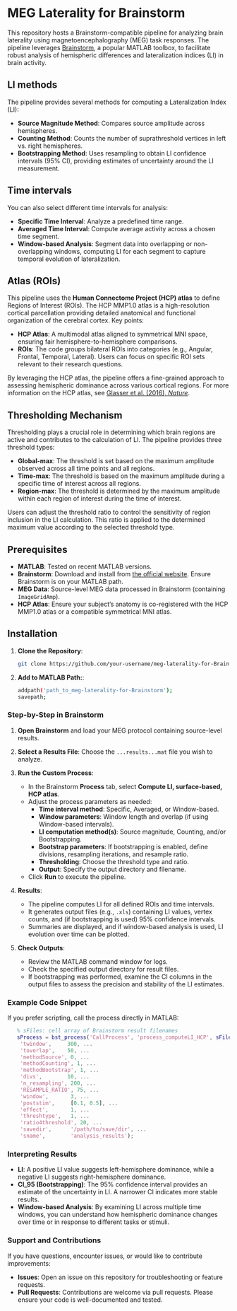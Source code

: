 # MEG Laterality for Brainstorm

This repository hosts a Brainstorm-compatible pipeline for analyzing brain laterality using magnetoencephalography (MEG) task responses. The pipeline leverages [Brainstorm](https://neuroimage.usc.edu/brainstorm/), a popular MATLAB toolbox, to facilitate robust analysis of hemispheric differences and lateralization indices (LI) in brain activity.

## LI methods

The pipeline provides several methods for computing a Lateralization Index (LI):

- **Source Magnitude Method**: Compares source amplitude across hemispheres.
- **Counting Method**: Counts the number of suprathreshold vertices in left vs. right hemispheres.
- **Bootstrapping Method**: Uses resampling to obtain LI confidence intervals (95% CI), providing estimates of uncertainty around the LI measurement.

## Time intervals

You can also select different time intervals for analysis:
- **Specific Time Interval**: Analyze a predefined time range.
- **Averaged Time Interval**: Compute average activity across a chosen time segment.
- **Window-based Analysis**: Segment data into overlapping or non-overlapping windows, computing LI for each segment to capture temporal evolution of lateralization.

## Atlas (ROIs)

This pipeline uses the **Human Connectome Project (HCP) atlas** to define Regions of Interest (ROIs). The HCP MMP1.0 atlas is a high-resolution cortical parcellation providing detailed anatomical and functional organization of the cerebral cortex. Key points:

- **HCP Atlas**: A multimodal atlas aligned to symmetrical MNI space, ensuring fair hemisphere-to-hemisphere comparisons.
- **ROIs**: The code groups bilateral ROIs into categories (e.g., Angular, Frontal, Temporal, Lateral). Users can focus on specific ROI sets relevant to their research questions.

By leveraging the HCP atlas, the pipeline offers a fine-grained approach to assessing hemispheric dominance across various cortical regions. For more information on the HCP atlas, see [Glasser et al. (2016), *Nature*](https://www.nature.com/articles/nature18933).

## Thresholding Mechanism

Thresholding plays a crucial role in determining which brain regions are active and contributes to the calculation of LI. The pipeline provides three threshold types:

- **Global-max**: The threshold is set based on the maximum amplitude observed across all time points and all regions.
- **Time-max**: The threshold is based on the maximum amplitude during a specific time of interest across all regions.
- **Region-max**: The threshold is determined by the maximum amplitude within each region of interest during the time of interest.

Users can adjust the threshold ratio to control the sensitivity of region inclusion in the LI calculation. This ratio is applied to the determined maximum value according to the selected threshold type.

## Prerequisites

- **MATLAB**: Tested on recent MATLAB versions.
- **Brainstorm**: Download and install from [the official website](https://neuroimage.usc.edu/brainstorm). Ensure Brainstorm is on your MATLAB path.
- **MEG Data**: Source-level MEG data processed in Brainstorm (containing `ImageGridAmp`).
- **HCP Atlas**: Ensure your subject’s anatomy is co-registered with the HCP MMP1.0 atlas or a compatible symmetrical MNI atlas.

## Installation

1. **Clone the Repository**:
   ```bash
   git clone https://github.com/your-username/meg-laterality-for-Brainstorm.git

2. **Add to MATLAB Path:**:
   ```bash
   addpath('path_to_meg-laterality-for-Brainstorm');
   savepath;
   
### Step-by-Step in Brainstorm

1. **Open Brainstorm** and load your MEG protocol containing source-level results.

2. **Select a Results File**: Choose the `...results...mat` file you wish to analyze.

3. **Run the Custom Process**:
    - In the Brainstorm **Process** tab, select **Compute LI, surface-based, HCP atlas**.
    - Adjust the process parameters as needed:
      - **Time interval method**: Specific, Averaged, or Window-based.
      - **Window parameters**: Window length and overlap (if using Window-based intervals).
      - **LI computation method(s)**: Source magnitude, Counting, and/or Bootstrapping.
      - **Bootstrap parameters**: If bootstrapping is enabled, define divisions, resampling iterations, and resample ratio.
      - **Thresholding**: Choose the threshold type and ratio.
      - **Output**: Specify the output directory and filename.
    - Click **Run** to execute the pipeline.

4. **Results**:
    - The pipeline computes LI for all defined ROIs and time intervals.
    - It generates output files (e.g., `.xls`) containing LI values, vertex counts, and (if bootstrapping is used) 95% confidence intervals.
    - Summaries are displayed, and if window-based analysis is used, LI evolution over time can be plotted.

5. **Check Outputs**:
    - Review the MATLAB command window for logs.
    - Check the specified output directory for result files.
    - If bootstrapping was performed, examine the CI columns in the output files to assess the precision and stability of the LI estimates.
### Example Code Snippet
If you prefer scripting, call the process directly in MATLAB:

```matlab
   % sFiles: cell array of Brainstorm result filenames
   sProcess = bst_process('CallProcess', 'process_computeLI_HCP', sFiles, [], ...
    'twindow',     300, ...
    'toverlap',    50, ...
    'methodSource', 0, ...
    'methodCounting', 1, ...
    'methodBootstrap', 1, ...
    'divs',        10, ...
    'n_resampling', 200, ...
    'RESAMPLE_RATIO', 75, ...
    'window',       3, ...
    'poststim',     [0.1, 0.5], ...
    'effect',       1, ...
    'threshtype',   1, ...
    'ratio4threshold', 20, ...
    'savedir',      '/path/to/save/dir', ...
    'sname',        'analysis_results');
```

### Interpreting Results
- **LI**: A positive LI value suggests left-hemisphere dominance, while a negative LI suggests right-hemisphere dominance.
- **CI_95 (Bootstrapping)**: The 95% confidence interval provides an estimate of the uncertainty in LI. A narrower CI indicates more stable results.
- **Window-based Analysis**: By examining LI across multiple time windows, you can understand how hemispheric dominance changes over time or in response to different tasks or stimuli.

### Support and Contributions
If you have questions, encounter issues, or would like to contribute improvements:
- **Issues**: Open an issue on this repository for troubleshooting or feature requests.
- **Pull Requests**: Contributions are welcome via pull requests. Please ensure your code is well-documented and tested.
